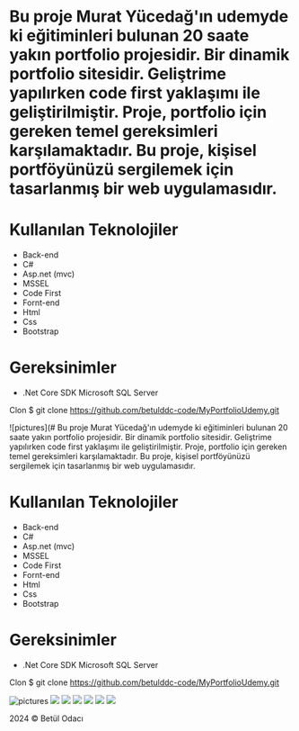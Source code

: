 # Bu proje Murat Yücedağ'ın udemyde ki eğitiminleri bulunan 20 saate yakın portfolio projesidir. Bir dinamik portfolio sitesidir. Geliştrime yapılırken code first yaklaşımı ile geliştirilmiştir. Proje, portfolio için gereken temel gereksimleri karşılamaktadır. Bu proje, kişisel portföyünüzü sergilemek için tasarlanmış bir web uygulamasıdır.
# Kullanılan Teknolojiler
* Back-end
* C#
* Asp.net (mvc)
* MSSEL
* Code First
* Fornt-end
* Html
* Css
* Bootstrap
# Gereksinimler
 * .Net Core SDK Microsoft SQL Server




Clon
$ git clone https://github.com/betulddc-code/MyPortfolioUdemy.git





![pictures](# Bu proje Murat Yücedağ'ın udemyde ki eğitiminleri bulunan 20 saate yakın portfolio projesidir. Bir dinamik portfolio sitesidir. Geliştrime yapılırken code first yaklaşımı ile geliştirilmiştir. Proje, portfolio için gereken temel gereksimleri karşılamaktadır. Bu proje, kişisel portföyünüzü sergilemek için tasarlanmış bir web uygulamasıdır.
# Kullanılan Teknolojiler
* Back-end
* C#
* Asp.net (mvc)
* MSSEL
* Code First
* Fornt-end
* Html
* Css
* Bootstrap
# Gereksinimler
 * .Net Core SDK Microsoft SQL Server




Clon
$ git clone https://github.com/betulddc-code/MyPortfolioUdemy.git





![pictures](https://i.hizliresim.com/hcbld15.png)
![](https://i.hizliresim.com/rm8t50x.png)
![](https://i.hizliresim.com/2beftdc.png)
![](https://i.hizliresim.com/4k1p3sr.png)
![](https://i.hizliresim.com/m1p7zy7.png)
![](https://i.hizliresim.com/834kz94.png)
![](https://i.hizliresim.com/i7qk5ce.png)

2024 © Betül Odacı
